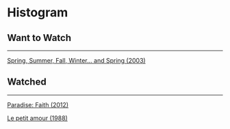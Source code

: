 # Histogram

## Want to Watch

---

[Spring, Summer, Fall, Winter... and Spring (2003)](http://www.imdb.com/title/tt0374546/)

## Watched

---

[Paradise: Faith (2012)](http://www.imdb.com/title/tt2371824/)

[Le petit amour (1988)](http://www.imdb.com/title/tt0093371/)